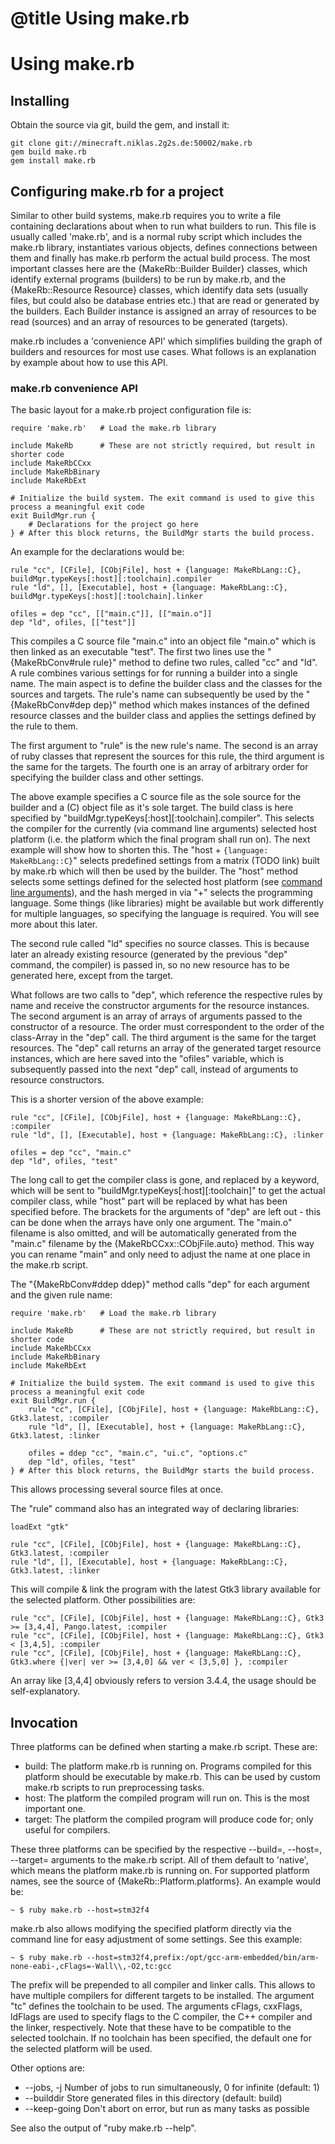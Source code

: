 # @title Using make.rb

# Using make.rb
## Installing
Obtain the source via git, build the gem, and install it:

	git clone git://minecraft.niklas.2g2s.de:50002/make.rb
	gem build make.rb
	gem install make.rb

## Configuring make.rb for a project
Similar to other build systems, make.rb requires you to write a file containing declarations about when to run what
builders to run. This file is usually called 'make.rb', and is a normal ruby script which includes the make.rb
library, instantiates various objects, defines connections between them and finally has make.rb perform the
actual build process. The most important classes here are the {MakeRb::Builder Builder} classes, which identify
external programs (builders) to be run by make.rb, and the {MakeRb::Resource Resource} classes, which identify
data sets (usually files, but could also be database entries etc.) that are read or generated by the builders.
Each Builder instance is assigned an array of resources to be read (sources) and an array of resources to be
generated (targets).

make.rb includes a 'convenience API' which simplifies building the graph of builders and resources for
most use cases. What follows is an explanation by example about how to use this API.

### make.rb convenience API
The basic layout for a make.rb project configuration file is:

	require 'make.rb'	# Load the make.rb library
	
	include MakeRb		# These are not strictly required, but result in shorter code
	include MakeRbCCxx
	include MakeRbBinary
	include MakeRbExt
	
	# Initialize the build system. The exit command is used to give this process a meaningful exit code
	exit BuildMgr.run {	
		# Declarations for the project go here
	} # After this block returns, the BuildMgr starts the build process.
An example for the declarations would be:

	rule "cc", [CFile], [CObjFile], host + {language: MakeRbLang::C}, buildMgr.typeKeys[:host][:toolchain].compiler
	rule "ld", [], [Executable], host + {language: MakeRbLang::C}, buildMgr.typeKeys[:host][:toolchain].linker
	
	ofiles = dep "cc", [["main.c"]], [["main.o"]]
	dep "ld", ofiles, [["test"]]

This compiles a C source file "main.c" into an object file "main.o" which is then linked as an executable "test". The
first two lines use the "{MakeRbConv#rule rule}" method to define two rules, called "cc" and "ld". A rule combines various settings for
for running a builder into a single name. The main aspect is to define the builder class and the classes for the sources
and targets. The rule's name can subsequently be used by the "{MakeRbConv#dep dep}" method which makes instances of
the defined resource classes and the builder class and applies the settings defined by the rule to them.

The first argument to "rule" is the new rule's name. The second is an array of ruby classes that represent the sources
for this rule, the third argument is the same for the targets. The fourth one is an array of arbitrary order for specifying
the builder class and other settings.

The above example specifies a C source file as the sole source for the builder and a (C) object file as it's sole target.
The build class is here specified by "buildMgr.typeKeys[:host][:toolchain].compiler". This selects the compiler for
the currently (via command line arguments) selected host platform (i.e. the platform which the final program shall
run on). The next example will show how to shorten this. The "host + `{language: MakeRbLang::C}`" selects predefined
settings from a matrix (TODO link) built by make.rb which will then be used by the builder. The "host" method selects some
settings defined for the selected host platform (see [command line arguments](#commandline)), and the hash merged in via "+"
selects the programming language. Some things (like libraries) might be available but work differently for multiple
languages, so specifying the language is required. You will see more about this later.

The second rule called "ld" specifies no source classes. This is because later an already existing resource (generated
by the previous "dep" command, the compiler) is passed in, so no new resource has to be generated here, except from the
target.

What follows are two calls to "dep", which reference the respective rules by name and receive the constructor arguments
for the resource instances. The second argument is an array of arrays of arguments passed to the constructor of a
resource. The order must correspondent to the order of the class-Array in the "dep" call. The third argument is the
same for the target resources. The "dep" call returns an array of the generated target resource instances, which are
here saved into the "ofiles" variable, which is subsequently passed into the next "dep" call, instead of arguments
to resource constructors.

This is a shorter version of the above example:
 
	rule "cc", [CFile], [CObjFile], host + {language: MakeRbLang::C}, :compiler
	rule "ld", [], [Executable], host + {language: MakeRbLang::C}, :linker
	
	ofiles = dep "cc", "main.c"
	dep "ld", ofiles, "test"

The long call to get the compiler class is gone, and replaced by a keyword, which will be sent to "buildMgr.typeKeys[:host][:toolchain]"
to get the actual compiler class, while "host" part will be replaced by what has been specified before. The brackets
for the arguments of "dep" are left out - this can be done when the arrays have only one argument. The "main.o"
filename is also omitted, and will be automatically generated from the "main.c" filename by the {MakeRbCCxx::CObjFile.auto}
method. This way you can rename "main" and only need to adjust the name at one place in the make.rb script.

<a name="ddep"></a>
The "{MakeRbConv#ddep ddep}" method calls "dep" for each argument and the given rule name:

	require 'make.rb'	# Load the make.rb library
	
	include MakeRb		# These are not strictly required, but result in shorter code
	include MakeRbCCxx
	include MakeRbBinary
	include MakeRbExt
	
	# Initialize the build system. The exit command is used to give this process a meaningful exit code
	exit BuildMgr.run {	
		rule "cc", [CFile], [CObjFile], host + {language: MakeRbLang::C}, Gtk3.latest, :compiler
		rule "ld", [], [Executable], host + {language: MakeRbLang::C}, Gtk3.latest, :linker

		ofiles = ddep "cc", "main.c", "ui.c", "options.c"
		dep "ld", ofiles, "test"
	} # After this block returns, the BuildMgr starts the build process.

This allows processing several source files at once.

The "rule" command also has an integrated way of declaring libraries:

	loadExt "gtk"

	rule "cc", [CFile], [CObjFile], host + {language: MakeRbLang::C}, Gtk3.latest, :compiler
	rule "ld", [], [Executable], host + {language: MakeRbLang::C}, Gtk3.latest, :linker

This will compile & link the program with the latest Gtk3 library available for the selected platform. Other
possibilities are:
	
	rule "cc", [CFile], [CObjFile], host + {language: MakeRbLang::C}, Gtk3 >= [3,4,4], Pango.latest, :compiler
	rule "cc", [CFile], [CObjFile], host + {language: MakeRbLang::C}, Gtk3 < [3,4,5], :compiler
	rule "cc", [CFile], [CObjFile], host + {language: MakeRbLang::C}, Gtk3.where {|ver| ver >= [3,4,0] && ver < [3,5,0] }, :compiler
	
An array like [3,4,4] obviously refers to version 3.4.4, the usage should be self-explanatory.

<a name="commandline"></a>
## Invocation

Three platforms can be defined when starting a make.rb script. These are:

* build: The platform make.rb is running on. Programs compiled for this platform should be executable by make.rb.
   This can be used by custom make.rb scripts to run preprocessing tasks.
* host: The platform the compiled program will run on. This is the most important one.
* target: The platform the compiled program will produce code for; only useful for compilers.
 
These three platforms can be specified by the respective --build=<name>, --host=<name>, --target=<name> arguments to
the make.rb script. All of them default to 'native', which means the platform make.rb is running on. For supported
platform names, see the source of {MakeRb::Platform.platforms}. An example would be:

	~ $ ruby make.rb --host=stm32f4

make.rb also allows modifying the specified platform
directly via the command line for easy adjustment of some settings. See this example:

	~ $ ruby make.rb --host=stm32f4,prefix:/opt/gcc-arm-embedded/bin/arm-none-eabi-,cFlags=-Wall\\,-O2,tc:gcc

The prefix will be prepended to all compiler and linker calls. This allows to have multiple compilers for different
targets to be installed. The argument "tc" defines the toolchain to be used. The arguments cFlags, cxxFlags,
ldFlags are used to specify flags to the C compiler, the C++ compiler and the linker, respectively. Note that these
have to be compatible to the selected toolchain. If no toolchain has been specified, the default one for the selected
platform will be used.

Other options are:

* --jobs, -j Number of jobs to run simultaneously, 0 for infinite (default: 1)
* --builddir Store generated files in this directory (default: build)
* --keep-going Don't abort on error, but run as many tasks as possible 

See also the output of "ruby make.rb --help".